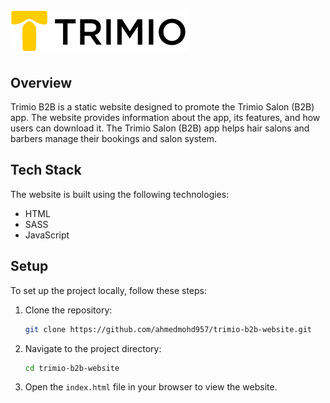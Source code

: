 # ![alt text](assets/images/title.svg)

## Overview

Trimio B2B is a static website designed to promote the Trimio Salon (B2B) app. The website provides information about the app, its features, and how users can download it. The Trimio Salon (B2B) app helps hair salons and barbers manage their bookings and salon system.

## Tech Stack

The website is built using the following technologies:

- HTML
- SASS
- JavaScript

## Setup

To set up the project locally, follow these steps:

1. Clone the repository:

   ```sh
   git clone https://github.com/ahmedmohd957/trimio-b2b-website.git
   ```

2. Navigate to the project directory:

   ```sh
   cd trimio-b2b-website
   ```

3. Open the `index.html` file in your browser to view the website.

